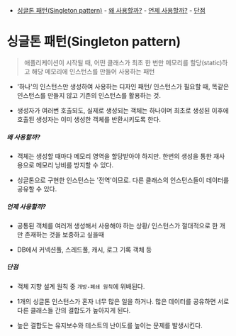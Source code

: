 - [싱글톤 패턴(Singleton pattern)](#싱글톤-패턴singleton-pattern)
        - [왜 사용할까?](#왜-사용할까)
        - [언제 사용할까?](#언제-사용할까)
        - [단점](#단점)
# 싱글톤 패턴(Singleton pattern)

> 애플리케이션이 시작될 때, 어떤 클래스가 최초 한 번만 메모리를 할당(static)하고 해당 메모리에 인스턴스를 만들어 사용하는 패턴

- '하나'의 인스턴스만 생성하여 사용하는 디자인 패턴/ 인스턴스가 필요할 때, 똑같은 인스턴스를 만들지 않고 기존의 인스턴스를 활용하는 것.

- 생성자가 여러번 호출되도, 실제로 생성되는 객체는 하나이며 최초로 생성된 이후에 호출된 생성자는 이미 생성한 객체를 반환시키도록 한다.

##### 왜 사용할까?

- 객체는 생성할 때마다 메모리 영역을 할당받아야 하지만. 한번의 생성을 통한 재사용으로 메모리 낭비를 방지할 수 있다.

- 싱글톤으로 구현한 인스턴스는 '전역'이므로. 다른 클래스의 인스턴스들이 데이터를 공유할 수 있다.

##### 언제 사용할까?

- 공통된 객체를 여러개 생성해서 사용해야 하는 상황/ 인스턴스가 절대적으로 한 개만 존재하는 것을 보중하고 싶을때

- DB에서 커넥션풀, 스레드풀, 캐시, 로그 기록 객체 등

##### 단점

- 객체 지향 설계 원칙 중 `개방-폐쇄 원칙`에 위배된다.

- 1개의 싱글톤 인스턴스가 혼자 너무 많은 일을 하거나. 많은 데이터를 공유하면 서로 다른 클래스들 간의 결합도가 높아지게 된다.

- 높은 결합도는 유지보수와 테스트의 난이도를 높이는 문제를 발생시킨다.
